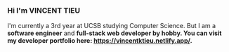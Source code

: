### Hi I'm VINCENT TIEU

I'm currently a 3rd year at UCSB studying Computer Science. But I am a <b>software engineer</b> and <b>full-stack web developer<b/> by hobby. You can visit my developer portfolio here: <a href="https://vincentktieu.netlify.app/" rel="noreferrer" target="_blank">https://vincentktieu.netlify.app/</a>.
